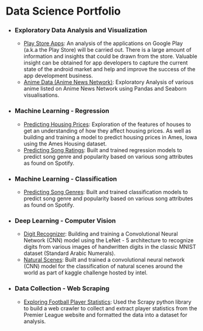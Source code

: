# Data Science Portfolio
- ### Exploratory Data Analysis and Visualization
    - [Play Store Apps](https://github.com/innomvula/Data-Science-Portfolio/blob/main/Exploratory%20Analysis%20of%20Playstore%20Apps.ipynb): An analysis of the applications on Google Play (a.k.a the Play Store) will be carried out. There is a large amount of information and insights that could be drawn from the store. Valuable insight can be obtained for app developers to capture the current state of the android market and help and improve the success of the app development business.
    - [Anime Data (Anime News Network)](https://github.com/innomvula/Data-Science-Portfolio/blob/main/Exploratory%20Analysis%20of%20Anime%20Data.ipynb): Exploratory Analysis of various anime listed on Anime News Network using Pandas and Seaborn visualisations.
    
- ### Machine Learning - Regression
    - [Predicting Housing Prices](https://github.com/innomvula/Data-Science-Portfolio/blob/main/Housing%20Prices%20Kaggle%20Challenge.ipynb): Exploration of the features of houses to get an understanding of how they affect housing prices. As well as building and training a model to predict housing prices in Ames, Iowa using the Ames Housing dataset.
    - [Predicting Song Ratings](https://github.com/innomvula/Data-Science-Portfolio/blob/main/Spotify_regression_Code.ipynb): Built and trained regression models to predict song genre and popularity based on various song attributes as found on Spotify.
-  ### Machine Learning - Classification
   - [Predicting Song Genres](https://github.com/innomvula/Data-Science-Portfolio/blob/main/Spotify_regression_Code.ipynb): Built and trained classification models to predict song genre and popularity based on various song attributes as found on Spotify.
 
- ### Deep Learning - Computer Vision
    - [Digit Recognizer](https://github.com/innomvula/Data-Science-Portfolio/blob/main/Image%20Classifier%20(MNIST)%20LeNet%20-%205.ipynb): Building and training a Convolutional Neural Network (CNN) model using the LeNet - 5 architecture to recognize digits from various images of handwritten digits in the classic MNIST dataset (Standard Arabic Numerals).
    - [Natural Scenes](https://github.com/innomvula/Data-Science-Portfolio/blob/main/intel-classification-natural-scenes.ipynb): Built and trained a convolutional neural network (CNN) model for the classification of natural scenes around the world as part of kaggle challenge hosted by intel.
    
- ### Data Collection - Web Scraping
    - [Exploring Football Player Statistics](https://github.com/innomvula/Data-Science-Portfolio/blob/main/Web%20Scraping%20with%20Scrapy%20-%20Football%20Player%20Statistics.ipynb): Used the Scrapy python library to build a web crawler to collect and extract player statistics from the Premier League website and formatted the data into a dataset for analysis.
